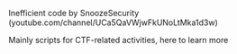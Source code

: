 Inefficient code by SnoozeSecurity (youtube.com/channel/UCa5QaVWjwFkUNoLtMka1d3w)

Mainly scripts for CTF-related activities, here to learn more
